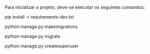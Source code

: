 Para inicializar o projeto, deve-se executar os seguintes comandos:

pip install -r requirements-dev.txt

python manage.py makemigrations

python manage.py migrate

python manage.py createsuperuser
